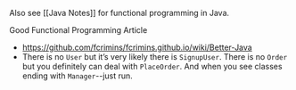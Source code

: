 Also see [[Java Notes]] for functional programming in Java.

Good Functional Programming Article
* https://github.com/fcrimins/fcrimins.github.io/wiki/Better-Java
* There is no `User` but it’s very likely there is `SignupUser`. There is no `Order` but you definitely can deal with `PlaceOrder`. And when you see classes ending with `Manager`--just run.

